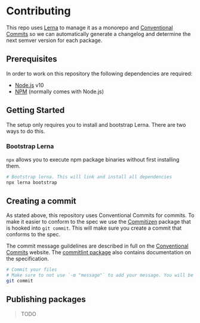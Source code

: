 # Contributing

This repo uses [Lerna](https://lerna.js.org) to manage it as a monorepo and [Conventional Commits](https://www.conventionalcommits.org/en/v1.0.0/) so we can automatically generate a changelog and determine the next semver version for each package.

## Prerequisites

In order to work on this repository the following dependencies are required:

- [Node.js](https://nodejs.org/en/download/) v10
- [NPM](https://npmjs.com) (normally comes with Node.js)

## Getting Started

The setup only requires you to install and bootstrap Lerna. There are two ways to do this.

### Bootstrap Lerna

`npx` allows you to execute npm package binaries without first installing them.

```sh
# Bootstrap lerna. This will link and install all dependencies
npx lerna bootstrap
```

## Creating a commit

As stated above, this repository uses Conventional Commits for commits. To make it easier to conform to the spec we use the [Commitizen](https://commitizen.github.io/cz-cli/) package that is hooked into `git commit`. This will make sure you create a commit that conforms to the spec.

The commit message guildelines are described in full on the [Conventional Commits](https://www.conventionalcommits.org/en/v1.0.0/) website. The [commitlint package](https://github.com/conventional-changelog/commitlint/tree/master/%40commitlint/config-conventional) also contains documentation on the specification.

```sh
# Commit your files
# Make sure to not use `-m "message"` to add your message. You will be prompted for this.
git commit
```

## Publishing packages

> TODO
